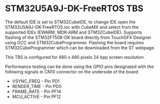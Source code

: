 # STM32U5A9J-DK-FreeRTOS TBS

The default IDE is set to STM32CubeIDE, to change IDE open the STM32U5A9J-DK-FreeRTOS.ioc with CubeMX and select from the supported IDEs (EWARM, MDK-ARM and STM32CubeIDE). Supports flashing of the STM32F7508-DK board directly from TouchGFX Designer using GCC and STM32CubeProgrammer. Flashing the board requires STM32CubeProgrammer which can be downloaded from the ST webpage.

This TBS is configured for 480 x 480 pixels 24 bpp screen resolution.

Performance testing can be done using the GPIO pins designated with the following signals in CN10 connector on the underside of the board:

- VSYNC_FREQ  - Pin PD1
- RENDER_TIME - Pin PD0
- FRAME_RATE  - Pin PF14
- MCU_ACTIVE  - Pin PF12
